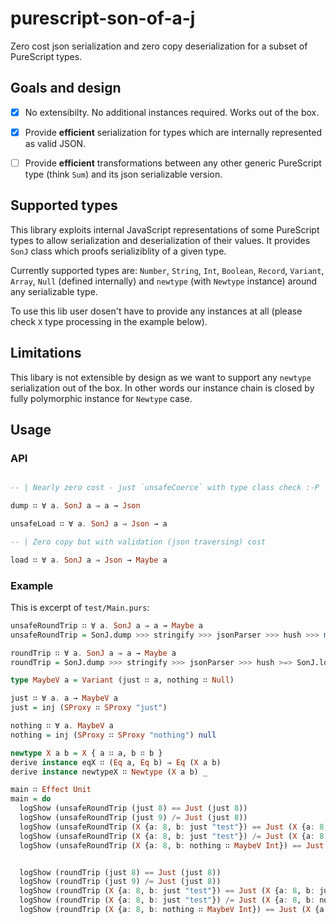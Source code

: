 # purescript-son-of-a-j

Zero cost json serialization and zero copy deserialization for a subset of PureScript types.

## Goals and design

- [x] No extensibilty. No additional instances required. Works out of the box.

- [x] Provide __efficient__ serialization for types which are internally represented as valid JSON.

- [ ] Provide __efficient__ transformations between any other generic PureScript type (think `Sum`) and its json serializable version.

## Supported types

This library exploits internal JavaScript representations of some PureScript types to allow serialization and deserialization of their values.
It provides `SonJ` class which proofs serializiblity of a given type.

Currently supported types are: `Number`, `String`, `Int`, `Boolean`, `Record`, `Variant`, `Array`, `Null` (defined internally) and `newtype` (with `Newtype` instance) around any serializable type.

To use this lib user dosen't have to provide any instances at all (please check `X` type processing in the example below).

## Limitations

This libary is not extensible by design as we want to support any `newtype` serialization out of the box. In other words our instance chain is closed by fully polymorphic instance for `Newtype` case.

## Usage

### API

```purescript

-- | Nearly zero cost - just `unsafeCoerce` with type class check :-P

dump ∷ ∀ a. SonJ a ⇒ a → Json

unsafeLoad ∷ ∀ a. SonJ a ⇒ Json → a

-- | Zero copy but with validation (json traversing) cost

load ∷ ∀ a. SonJ a ⇒ Json → Maybe a
```

### Example

This is excerpt of `test/Main.purs`:

```purescript
unsafeRoundTrip ∷ ∀ a. SonJ a ⇒ a → Maybe a
unsafeRoundTrip = SonJ.dump >>> stringify >>> jsonParser >>> hush >>> map SonJ.unsafeLoad

roundTrip ∷ ∀ a. SonJ a ⇒ a → Maybe a
roundTrip = SonJ.dump >>> stringify >>> jsonParser >>> hush >=> SonJ.load

type MaybeV a = Variant (just ∷ a, nothing ∷ Null)

just ∷ ∀ a. a → MaybeV a
just = inj (SProxy ∷ SProxy "just")

nothing ∷ ∀ a. MaybeV a
nothing = inj (SProxy ∷ SProxy "nothing") null

newtype X a b = X { a ∷ a, b ∷ b }
derive instance eqX ∷ (Eq a, Eq b) ⇒ Eq (X a b)
derive instance newtypeX ∷ Newtype (X a b) _

main ∷ Effect Unit
main = do
  logShow (unsafeRoundTrip (just 8) == Just (just 8))
  logShow (unsafeRoundTrip (just 9) /= Just (just 8))
  logShow (unsafeRoundTrip (X {a: 8, b: just "test"}) == Just (X {a: 8, b: just "test"}))
  logShow (unsafeRoundTrip (X {a: 8, b: just "test"}) /= Just (X {a: 8, b: nothing }))
  logShow (unsafeRoundTrip (X {a: 8, b: nothing ∷ MaybeV Int}) == Just (X {a: 8, b: nothing }))


  logShow (roundTrip (just 8) == Just (just 8))
  logShow (roundTrip (just 9) /= Just (just 8))
  logShow (roundTrip (X {a: 8, b: just "test"}) == Just (X {a: 8, b: just "test"}))
  logShow (roundTrip (X {a: 8, b: just "test"}) /= Just (X {a: 8, b: nothing }))
  logShow (roundTrip (X {a: 8, b: nothing ∷ MaybeV Int}) == Just (X {a: 8, b: nothing }))
```

